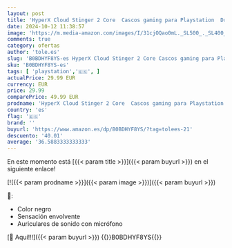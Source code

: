 ```yaml
---
layout: post
title: 'HyperX Cloud Stinger 2 Core  Cascos gaming para Playstation  Drivers de 40 mm y Audio Envolvente  3.5 mm  Micrófono Plegable con cancelación de ruido - Negro'
date: 2024-10-12 11:38:57
image: 'https://m.media-amazon.com/images/I/31cjOQao0mL._SL500_._SL400_.jpg'
comments: true
category: ofertas
author: 'tole.es'
slug: 'B0BDHYF8YS-es HyperX Cloud Stinger 2 Core Cascos gaming para Playstation...'
sku: 'B0BDHYF8YS-es'
tags: [ 'playstation','🇪🇸', ]
actualPrice: 29.99 EUR
currency: EUR
price: 29.99
comparePrice: 49.99 EUR
prodname: 'HyperX Cloud Stinger 2 Core  Cascos gaming para Playstation  Drivers de 40 mm y Audio Envolvente  3.5 mm  Micrófono Plegable con cancelación de ruido - Negro'
country: 'es'
flag: '🇪🇸'
brand: ''
buyurl: 'https://www.amazon.es/dp/B0BDHYF8YS/?tag=tolees-21'
descuento: '40.01'
average: '36.5883333333333'
---
```


En este momento está [{{< param title >}}]({{< param buyurl >}}) en el siguiente enlace!

[![{{< param prodname >}}]({{< param image >}})]({{< param buyurl >}})

🔎:

- Color negro
- Sensación envolvente
- Auriculares de sonido con micrófono

[🛒 Aquí!!!]({{< param buyurl >}})
{{<world>}}B0BDHYF8YS{{</world>}}
